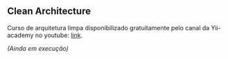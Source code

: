 ## Clean Architecture

Curso de arquitetura limpa disponibilizado gratuitamente pelo canal da Yii-academy no youtube: [link](https://www.youtube.com/watch?v=uvPudMDlOh8&list=PLBD8to5dJhvyr07t03AjYYQ_8LNHrQKF4).

_(Ainda em execução)_